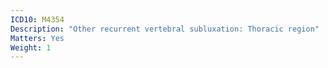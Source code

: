 ```yaml
---
ICD10: M4354
Description: "Other recurrent vertebral subluxation: Thoracic region"
Matters: Yes
Weight: 1
---
```



